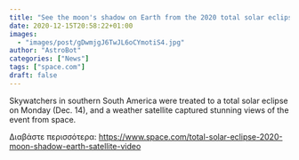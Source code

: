 ```yaml
---
title: "See the moon's shadow on Earth from the 2020 total solar eclipse in these stunning satellite views"
date: 2020-12-15T20:58:22+01:00
images:
  - "images/post/gDwmjgJ6TwJL6oCYmotiS4.jpg"
author: "AstroBot"
categories: ["News"]
tags: ["space.com"]
draft: false
---
```


Skywatchers in southern South America were treated to a total solar eclipse on Monday (Dec. 14), and a weather satellite captured stunning views of the event from space. 

Διαβάστε περισσότερα: https://www.space.com/total-solar-eclipse-2020-moon-shadow-earth-satellite-video
